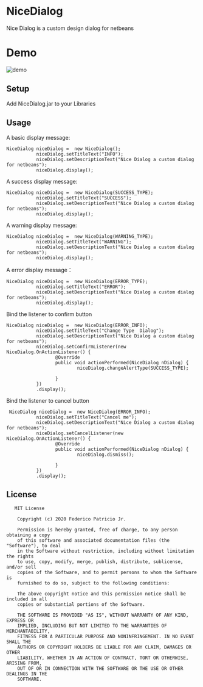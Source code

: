 # NiceDialog
Nice Dialog is a custom design dialog for netbeans

# Demo
  ![demo](https://user-images.githubusercontent.com/48547307/113206552-2d760a80-92a2-11eb-995c-a5a9a1ebec4a.gif)


## Setup
Add  NiceDialog.jar to your Libraries

## Usage

 A basic display message:

    NiceDialog niceDialog =  new NiceDialog();
               niceDialog.setTitleText("INFO");
               niceDialog.setDescriptionText("Nice Dialog a custom dialog for netbeans"); 
               niceDialog.display();
              
 A success display message:

    NiceDialog niceDialog =  new NiceDialog(SUCCESS_TYPE);
               niceDialog.setTitleText("SUCCESS");
               niceDialog.setDescriptionText("Nice Dialog a custom dialog for netbeans");
               niceDialog.display();
               
 A warning display message:
 
    NiceDialog niceDialog =  new NiceDialog(WARNING_TYPE);
               niceDialog.setTitleText("WARNING");
               niceDialog.setDescriptionText("Nice Dialog a custom dialog for netbeans");
               niceDialog.display();
               
  A error display message：
   
    NiceDialog niceDialog =  new NiceDialog(ERROR_TYPE);
               niceDialog.setTitleText("ERROR");
               niceDialog.setDescriptionText("Nice Dialog a custom dialog for netbeans");
               niceDialog.display();
               
   Bind the listener to confirm button
   
    NiceDialog niceDialog =  new NiceDialog(ERROR_INFO);
               niceDialog.setTitleText("Change Type  Dialog");
               niceDialog.setDescriptionText("Nice Dialog a custom dialog for netbeans");
               niceDialog.setConfirmListener(new NiceDialog.OnActionListener() {
                      @Override
                      public void actionPerformed(NiceDialog nDialog) {
                              niceDialog.changeAlertType(SUCCESS_TYPE);
                              
                      }
               })
               .display();
               
   Bind the listener to cancel button
    
     NiceDialog niceDialog =  new NiceDialog(ERROR_INFO);
               niceDialog.setTitleText("Cancel me");
               niceDialog.setDescriptionText("Nice Dialog a custom dialog for netbeans");
               niceDialog.setCancelListener(new NiceDialog.OnActionListener() {
                      @Override
                      public void actionPerformed(NiceDialog nDialog) {
                              niceDialog.dismiss();
                              
                      }
               })
               .display();
              
   ## License
       MIT License

        Copyright (c) 2020 Federico Patricio Jr.

        Permission is hereby granted, free of charge, to any person obtaining a copy
        of this software and associated documentation files (the "Software"), to deal
        in the Software without restriction, including without limitation the rights
        to use, copy, modify, merge, publish, distribute, sublicense, and/or sell
        copies of the Software, and to permit persons to whom the Software is
        furnished to do so, subject to the following conditions:

        The above copyright notice and this permission notice shall be included in all
        copies or substantial portions of the Software.

        THE SOFTWARE IS PROVIDED "AS IS", WITHOUT WARRANTY OF ANY KIND, EXPRESS OR
        IMPLIED, INCLUDING BUT NOT LIMITED TO THE WARRANTIES OF MERCHANTABILITY,
        FITNESS FOR A PARTICULAR PURPOSE AND NONINFRINGEMENT. IN NO EVENT SHALL THE
        AUTHORS OR COPYRIGHT HOLDERS BE LIABLE FOR ANY CLAIM, DAMAGES OR OTHER
        LIABILITY, WHETHER IN AN ACTION OF CONTRACT, TORT OR OTHERWISE, ARISING FROM,
        OUT OF OR IN CONNECTION WITH THE SOFTWARE OR THE USE OR OTHER DEALINGS IN THE
        SOFTWARE.
    
